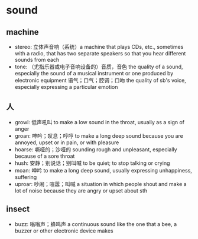 # sound

## machine

- stereo: 立体声音响（系统）a machine that plays CDs, etc., sometimes with a radio, that has two separate speakers so that you hear different sounds from each
- tone: （尤指乐器或电子音响设备的）音质，音色 the quality of a sound, especially the sound of a musical instrument or one produced by electronic equipment 语气；口气；腔调；口吻 the quality of sb's voice, especially expressing a particular emotion

## 人

- growl: 低声吼叫 to make a low sound in the throat, usually as a sign of anger
- groan: 呻吟；叹息；哼哼 to make a long deep sound because you are annoyed, upset or in pain, or with pleasure
- hoarse: 嘶哑的；沙哑的 sounding rough and unpleasant, especially because of a sore throat
- hush: 安静；别说话；别叫喊 to be quiet; to stop talking or crying
- moan: 呻吟 to make a long deep sound, usually expressing unhappiness, suffering
- uproar: 吵闹；喧嚣；叫喊 a situation in which people shout and make a lot of noise because they are angry or upset about sth

## insect

- buzz: 嗡嗡声；蜂鸣声 a continuous sound like the one that a bee, a buzzer or other electronic device makes
